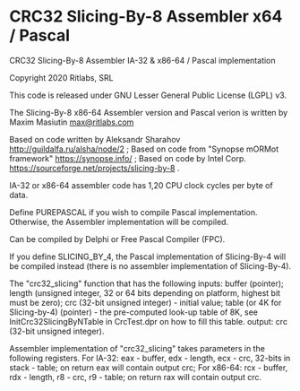 # CRC32 Slicing-By-8 Assembler x64 / Pascal
CRC32 Slicing-By-8 Assembler IA-32 & x86-64 / Pascal implementation

Copyright 2020 Ritlabs, SRL

This code is released under GNU Lesser General Public License (LGPL) v3.

The Slicing-By-8 x86-64 Assembler version and Pascal verion is written by 
Maxim Masiutin <max@ritlabs.com>

Based on code written by Aleksandr Sharahov http://guildalfa.ru/alsha/node/2 ;
Based on code from "Synopse mORMot framework" https://synopse.info/ ;
Based on code by Intel Corp. https://sourceforge.net/projects/slicing-by-8 .

IA-32 or x86-64 assembler code has 1,20 CPU clock cycles per byte of data.

Define PUREPASCAL if you wish to compile Pascal implementation.
Otherwise, the Assembler implementation will be compiled.

Can be compiled by Delphi or Free Pascal Compiler (FPC).

If you define SLICING_BY_4, the Pascal implementation of Slicing-By-4
will be compiled instead (there is no assembler implementation 
of Slicing-By-4).

The "crc32_slicing" function that has the following inputs:
buffer (pointer); 
length (unsigned integer, 32 or 64 bits depending on platform, highest bit must be zero); 
crc (32-bit unsigned integer) - initial value;
table (or 4K for Slicing-by-4) (pointer) - the pre-computed look-up table of 8K, see InitCrc32SlicingByNTable in CrcTest.dpr on how to fill this table.
output: crc (32-bit unsigned integer).

Assembler implementation of "crc32_slicing" takes parameters in the following registers.
For IA-32: eax - buffer, edx - length, ecx - crc, 32-bits in stack - table; on return eax will contain output crc;
For x86-64: rcx - buffer, rdx - length, r8 - crc, r9 - table; on return rax will contain output crc.

